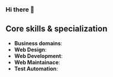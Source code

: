 ### Hi there 👋


## Core skills & specialization

- **Business domains**: 
- **Web Design**: 
- **Web Development**: 
- **Web Maintainace**: 
- **Test Automation**:
<!--
**HusseinWinza/HusseinWinza** is a ✨ _special_ ✨ repository because its `README.md` (this file) appears on your GitHub profile.

Here are some ideas to get you started:

- 🔭 I’m currently working on ...
- 🌱 I’m currently learning ...
- 👯 I’m looking to collaborate on ...
- 🤔 I’m looking for help with ...
- 💬 Ask me about ...
- 📫 How to reach me: ...
- 😄 Pronouns: ...
- ⚡ Fun fact: ...
-->
